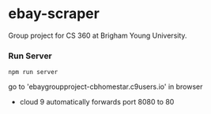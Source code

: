 # ebay-scraper
Group project for CS 360 at Brigham Young University.

### Run Server

`npm run server`

go to 'ebaygroupproject-cbhomestar.c9users.io' in browser

- cloud 9 automatically forwards port 8080 to 80